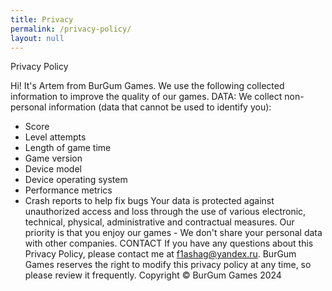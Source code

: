 ```yaml
---
title: Privacy
permalink: /privacy-policy/
layout: null
---
```

Privacy Policy

Hi! It's Artem from BurGum Games. We use the following collected information to improve the quality of our games.
DATA:
We collect non-personal information (data that cannot be used to identify you):
- Score
- Level attempts
- Length of game time
- Game version
- Device model
- Device operating system
- Performance metrics
- Crash reports to help fix bugs
Your data is protected against unauthorized access and loss through the use of various electronic, technical, physical, administrative and contractual measures. Our priority is that you enjoy our games - We don't share your personal data with other companies.
CONTACT
If you have any questions about this Privacy Policy, please contact me at f1ashag@yandex.ru.
BurGum Games reserves the right to modify this privacy policy at any time, so please review it frequently.
Copyright © BurGum Games 2024